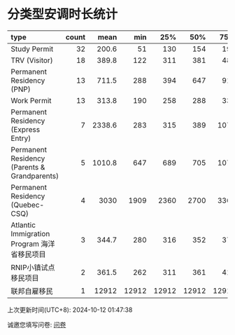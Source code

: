 # 分类型安调时长统计

| type                                         |   count |    mean |   min |   25% |   50% |   75% |   90% |
|:---------------------------------------------|--------:|--------:|------:|------:|------:|------:|------:|
| Study Permit                                 |      32 |   200.6 |    51 |   130 |   154 |   191 |   308 |
| TRV (Visitor)                                |      18 |   389.8 |   122 |   311 |   381 |   489 |   518 |
| Permanent Residency (PNP)                    |      13 |   711.5 |   288 |   394 |   647 |   912 |  1288 |
| Work Permit                                  |      13 |   313.8 |   190 |   258 |   288 |   336 |   499 |
| Permanent Residency (Express Entry)          |       7 |  2338.6 |   283 |   315 |   389 |  1079 |  5851 |
| Permanent Residency (Parents & Grandparents) |       5 |  1010.8 |   647 |   689 |   705 |  1074 |  1593 |
| Permanent Residency (Quebec-CSQ)             |       4 |  3030   |  1909 |  2360 |  2700 |  3369 |  4234 |
| Atlantic Immigration Program 海洋省移民项目         |       3 |   344.7 |   280 |   316 |   352 |   377 |   392 |
| RNIP小镇试点移民项目                                 |       2 |   361.5 |   262 |   311 |   361 |   411 |   441 |
| 联邦自雇移民                                       |       1 | 12912   | 12912 | 12912 | 12912 | 12912 | 12912 |


上次更新时间(UTC+8): 2024-10-12 01:47:38


诚邀您填写问卷: [问卷](https://forms.gle/bxUKH95Yq54SVNvp8)
